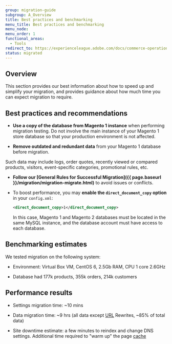 ```yaml
---
group: migration-guide
subgroup: A_Overview
title: Best practices and benchmarking
menu_title: Best practices and benchmarking
menu_node:
menu_order: 1
functional_areas:
  - Tools
redirect_to: https://experienceleague.adobe.com/docs/commerce-operations/tools/data-migration/best-practices.html
status: migrated
---
```


## Overview

This section provides our best information about how to speed up and simplify your migration, and provides guidance about how much time you can expect migration to require.

## Best practices and recommendations

*  **Use a copy of the database from Magento 1 instance** when performing migration testing. Do not involve the main instance of your Magento 1 store database so that your production environment is not affected.

*  **Remove outdated and redundant data** from your Magento 1 database before migration.

  Such data may include logs, order quotes, recently viewed or compared products, visitors, event-specific categories, promotional rules, etc.

*  **Follow our [General Rules for Successful Migration]({{ page.baseurl }}/migration/migration-migrate.html)** to avoid issues or conflicts.

*  To boost performance, you may **enable the `direct_document_copy` option** in your `config.xml`:

   ```xml
   <direct_document_copy>1</direct_document_copy>
   ```

   In this case, Magento 1 and Magento 2 databases must be located in the same MySQL instance, and the database account must have access to each database.

## Benchmarking estimates

We tested migration on the following system:

*  Environment: Virtual Box VM, CentOS 6, 2.5Gb RAM, CPU 1 core 2.6GHz

*  Database had 177k products, 355k orders, 214k customers

## Performance results

*  Settings migration time: ~10 mins

*  Data migration time: ~9 hrs (all data except [URL](https://glossary.magento.com/url) Rewrites, ~85% of total data)

*  Site downtime estimate: a few minutes to reindex and change DNS settings. Additional time required to "warm up" the page [cache](https://glossary.magento.com/cache)
